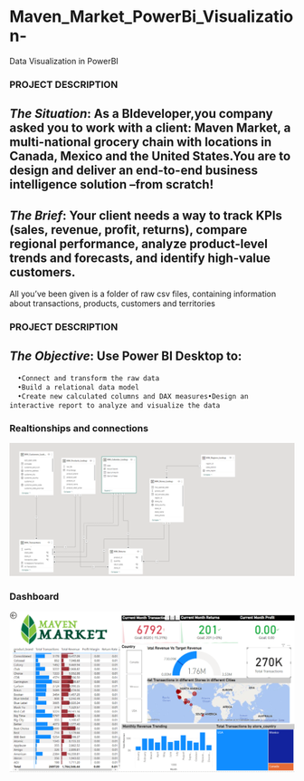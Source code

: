 # Maven_Market_PowerBi_Visualization-
Data Visualization in PowerBI 

### PROJECT DESCRIPTION

## *The Situation*: As a BIdeveloper,you company asked you to work with a client: Maven Market, a multi-national grocery chain with locations in Canada, Mexico and the United States.You are to design and deliver an end-to-end business intelligence solution –from scratch!

## *The  Brief*: Your client needs a way to track KPIs (sales, revenue, profit, returns), compare regional performance, analyze product-level trends and forecasts, and identify high-value customers.
All you’ve been given is a folder of raw csv files, containing information about transactions, products, customers and territories

### PROJECT DESCRIPTION
## *The Objective*: Use Power BI Desktop to: 
      •Connect and transform the raw data
      •Build a relational data model
      •Create new calculated columns and DAX measures•Design an interactive report to analyze and visualize the data
      
      
  ### Realtionships and connections
 <p align="left">
  
  <img src="Screenshot (96).png" width="1000" alt="accessibility text">
</p> 
  
  ### Dashboard 


<p align="left">
  
  <img src="Screenshot (94).png" width="1000" alt="accessibility text">
</p>
